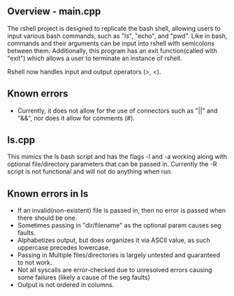 Overview - main.cpp
-----------------------
The rshell project is designed to replicate the bash shell, allowing users to input various bash commands, such as "ls", "echo", and "pwd". Like in bash, commands and their arguments can be input into rshell with semicolons between them. Additionally, this program has an exit function(called with "exit") which allows a user to terminate an instance of rshell.

Rshell now handles input and output operators (>, <).

Known errors
-----------------------
- Currently, it does not allow for the use of connectors such as "||" and "&&", nor does it allow for comments (#).

ls.cpp
-----------------------
This  mimics the ls bash script and has the flags -l and -a working along with optional file/directory parameters that can be passed in. Currently the -R script is not functional and will not do anything when run.

Known errors in ls
-----------------------
- If an invalid(non-existent) file is passed in, then no error is passed when there should be one.
- Sometimes passing in "dir/filename" as the optional param causes seg faults.
- Alphabetizes output, but does organizes it via ASCII value, as such uppercase precedes lowercase.
- Passing in Multiple files/directories is largely untested and guaranteed to not work.
- Not all syscalls are error-checked due to unresolved errors causing some failures (likely a cause of the seg faults)
- Output is not ordered in columns.
